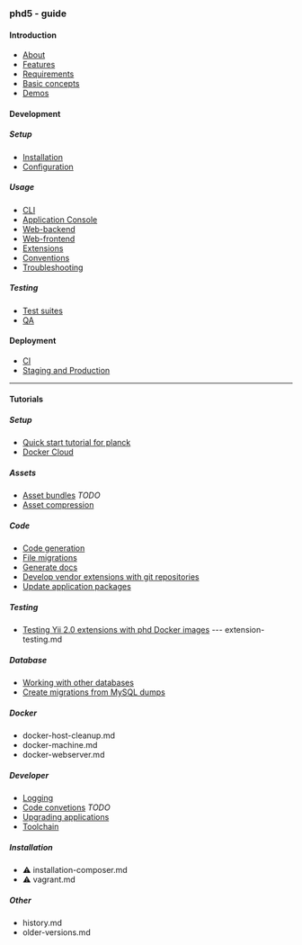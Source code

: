 ### phd5 - guide

#### Introduction

- [About](introduction/about.md)
- [Features](introduction/features.md)
- [Requirements](introduction/requirements.md)
- [Basic concepts](introduction/basic-concepts.md)
- [Demos](introduction/demos.md)

#### Development

##### Setup

- [Installation](development/installation.md)
- [Configuration](development/configuration.md)

##### Usage

- [CLI](development/cli.md)
- [Application Console](development/console.md)
- [Web-backend](development/backend.md)
- [Web-frontend](development/frontend.md)
- [Extensions](development/extensions.md)
- [Conventions](development/conventions.md)
- [Troubleshooting](development/troubleshooting.md)

##### Testing

- [Test suites](development/testing.md)
- [QA](development/qa.md)

#### Deployment

- [CI](deployment/continuous-integration.md)
- [Staging and Production](deployment/environments.md)

---

#### Tutorials

##### Setup

- [Quick start tutorial for planck](tutorials/quick-start-planck.md)
- [Docker Cloud](tutorials/docker-cloud.md)

##### Assets

- [Asset bundles](tutorials/asset-bundles.md) *TODO*
- [Asset compression](tutorials/asset-compression.md)

##### Code

- [Code generation](tutorials/code-generation.md)
- [File migrations](tutorials/database-migrations-from-file.md)
- [Generate docs](tutorials/documentation-generation.md)
- [Develop vendor extensions with git repositories](tutorials/extension-development.md)
- [Update application packages](tutorials/composer-update-packages.md)

##### Testing

- [Testing Yii 2.0 extensions with phd Docker images](tutorials/testing-yii2-extensions.md) --- extension-testing.md

##### Database

- [Working with other databases](tutorials/database.md)
- [Create migrations from MySQL dumps](tutorials/database-migrations-from-file.md)

##### Docker

- docker-host-cleanup.md
- docker-machine.md
- docker-webserver.md

##### Developer

- [Logging](tutorials/logging.md)
- [Code convetions](tutorials/code-conventions.md) *TODO*
- [Upgrading applications](tutorials/upgrading.md)
- [Toolchain](tutorials/toolchain.md)

##### Installation

- :warning: installation-composer.md
- :warning: vagrant.md

##### Other

- history.md
- older-versions.md
